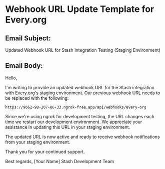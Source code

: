 # Webhook URL Update Template for Every.org

## Email Subject: 
Updated Webhook URL for Stash Integration Testing (Staging Environment)

## Email Body:
Hello,

I'm writing to provide an updated webhook URL for the Stash integration with Every.org's staging environment. Our previous webhook URL needs to be replaced with the following:

```
https://9662-98-207-86-33.ngrok-free.app/api/webhooks/every-org
```

Since we're using ngrok for development testing, the URL changes each time we restart our development environment. We appreciate your assistance in updating this URL in your staging environment.

The updated URL is now active and ready to receive webhook notifications from your staging environment.

Thank you for your continued support.

Best regards,
[Your Name]
Stash Development Team
